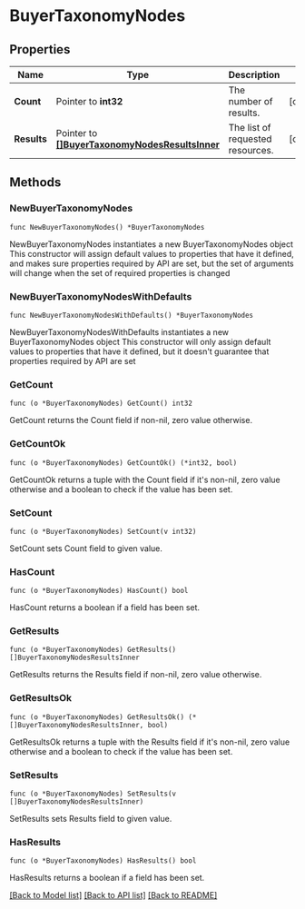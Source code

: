 # BuyerTaxonomyNodes

## Properties

Name | Type | Description | Notes
------------ | ------------- | ------------- | -------------
**Count** | Pointer to **int32** | The number of results. | [optional] 
**Results** | Pointer to [**[]BuyerTaxonomyNodesResultsInner**](BuyerTaxonomyNodesResultsInner.md) | The list of requested resources. | [optional] 

## Methods

### NewBuyerTaxonomyNodes

`func NewBuyerTaxonomyNodes() *BuyerTaxonomyNodes`

NewBuyerTaxonomyNodes instantiates a new BuyerTaxonomyNodes object
This constructor will assign default values to properties that have it defined,
and makes sure properties required by API are set, but the set of arguments
will change when the set of required properties is changed

### NewBuyerTaxonomyNodesWithDefaults

`func NewBuyerTaxonomyNodesWithDefaults() *BuyerTaxonomyNodes`

NewBuyerTaxonomyNodesWithDefaults instantiates a new BuyerTaxonomyNodes object
This constructor will only assign default values to properties that have it defined,
but it doesn't guarantee that properties required by API are set

### GetCount

`func (o *BuyerTaxonomyNodes) GetCount() int32`

GetCount returns the Count field if non-nil, zero value otherwise.

### GetCountOk

`func (o *BuyerTaxonomyNodes) GetCountOk() (*int32, bool)`

GetCountOk returns a tuple with the Count field if it's non-nil, zero value otherwise
and a boolean to check if the value has been set.

### SetCount

`func (o *BuyerTaxonomyNodes) SetCount(v int32)`

SetCount sets Count field to given value.

### HasCount

`func (o *BuyerTaxonomyNodes) HasCount() bool`

HasCount returns a boolean if a field has been set.

### GetResults

`func (o *BuyerTaxonomyNodes) GetResults() []BuyerTaxonomyNodesResultsInner`

GetResults returns the Results field if non-nil, zero value otherwise.

### GetResultsOk

`func (o *BuyerTaxonomyNodes) GetResultsOk() (*[]BuyerTaxonomyNodesResultsInner, bool)`

GetResultsOk returns a tuple with the Results field if it's non-nil, zero value otherwise
and a boolean to check if the value has been set.

### SetResults

`func (o *BuyerTaxonomyNodes) SetResults(v []BuyerTaxonomyNodesResultsInner)`

SetResults sets Results field to given value.

### HasResults

`func (o *BuyerTaxonomyNodes) HasResults() bool`

HasResults returns a boolean if a field has been set.


[[Back to Model list]](../README.md#documentation-for-models) [[Back to API list]](../README.md#documentation-for-api-endpoints) [[Back to README]](../README.md)


